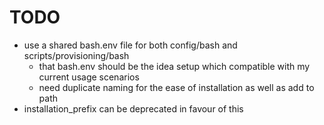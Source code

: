 # TODO

- use a shared bash.env file for both config/bash and scripts/provisioning/bash
    - that bash.env should be the idea setup which compatible with my current usage scenarios
    - need duplicate naming for the ease of installation as well as add to path
- installation\_prefix can be deprecated in favour of this
